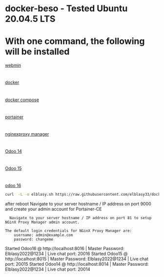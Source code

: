 # docker-beso - Tested  Ubuntu 20.04.5 LTS
# With one command, the following will be installed
[ webmin](https://www.webmin.com/)
#
[ docker](https://www.docker.com/)
#
[ docker compose](https://docs.docker.com/engine/reference/commandline/compose/)
#
[portainer](https://docs.portainer.io/)
#
[ nginexproxy manager](https://nginxproxymanager.com/)
#
[ Odoo 14](https://www.odoo.com/documentation/14.0/)
#
[ Odoo 15](https://www.odoo.com/documentation/15.0/)
#
[odoo 16](https://www.odoo.com/documentation/16.0/)

``` bash
curl  -L -o elblasy.sh https://raw.githubusercontent.com/elblasy33/docker-beso/main/elblasy.sh  && chmod +x elblasy.sh && ./elblasy.sh
```


<p>

after reboot 
    Navigate to your server hostname / IP address on port 9000 and create your admin account for Portainer-CE
    
    
      Navigate to your server hostname / IP address on port 81 to setup
    NGinX Proxy Manager admin account.

    The default login credentials for NGinX Proxy Manager are:
        username: admin@example.com
        password: changeme
        
   Started Odoo16 @ http://localhost:8016 | Master Password: Elblasy2022@1234 | Live chat port: 20016
   Started Odoo15 @ http://localhost:8015 | Master Password: Elblasy2022@1234 | Live chat port: 20015
   Started Odoo14 @ http://localhost:8014 | Master Password: Elblasy2022@1234 | Live chat port: 20014
   
 </p>
   


     
        
        
        
        


